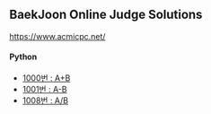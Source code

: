 ## BaekJoon Online Judge Solutions   
https://www.acmicpc.net/   

#### Python
- [1000번 : A+B](./Python/1008.py)    
- [1001번 : A-B](./Python/1008.py)    
- [1008번 : A/B](./Python/1008.py)    
